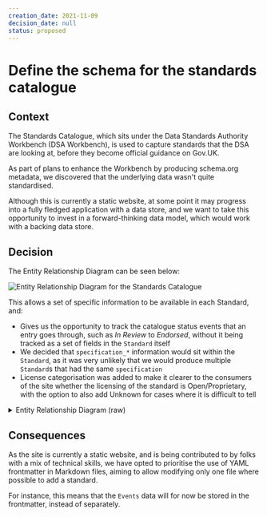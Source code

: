 ```yaml
---
creation_date: 2021-11-09
decision_date: null
status: proposed
---
```

# Define the schema for the standards catalogue

## Context

The Standards Catalogue, which sits under the Data Standards Authority Workbench (DSA Workbench), is used to capture standards that the DSA are looking at, before they become official guidance on Gov.UK.

As part of plans to enhance the Workbench by producing schema.org metadata, we discovered that the underlying data wasn't quite standardised.

Although this is currently a static website, at some point it may progress into a fully fledged application with a data store, and we want to take this opportunity to invest in a forward-thinking data model, which would work with a backing data store.

## Decision

The Entity Relationship Diagram can be seen below:

![Entity Relationship Diagram for the Standards Catalogue](https://kroki.io/erd/svg/eNqNkrFugzAQhnc_hcUYyJC1WweGqhUgkqqqEIpc-xKdCobaplVV8e41JlEMqUgHS77zd-ff_7nYGiYFU6IkKxQgDR4QFJGsBvpDK_YG1R0NtFEojxFV8NGhAhHQnvBGGsW4wUbeIHUL3LblbGD3_2g9LehU5fE2WoIFM373IZziAjRX2M5k10y9i-ZLDkSoDTOd3qMgoWla5G5XIQfJwe1rhtLYBWoISRF_WuN06SqdmY66tBlF-ZqC3pZtHXBtvK_RYrtBw03qadQ34S53Xrncn0a8AJjv1gNAdnWRZnESZXma5Q_x7j5_jZ6TxyR9SUqLuzF5U3JPTNWRSdRuNn_9sIXr5_0mh-T8belmvV7RczRJh9Q5N8lt6MmnWdbXOTsap0R-AdY7GFM=)

This allows a set of specific information to be available in each Standard, and:

- Gives us the opportunity to track the catalogue status events that an entry goes through, such as _In Review_ to _Endorsed_, without it being tracked as a set of fields in the `Standard` itself
- We decided that `specification_*` information would sit within the `Standard`, as it was very unlikely that we would produce multiple `Standard`s that had the same `specification`
- License categorisation was added to make it clearer to the consumers of the site whether the licensing of the standard is Open/Proprietary, with the option to also add Unknown for cases where it is difficult to tell

<details>

<summary>Entity Relationship Diagram (raw)</summary>

```erd
[Standard]
*identifier
name { label: "string, required" }
contraction { label: "string, required" }
specification_name { label: "string, required" }
specification_url { label: "url, required" }
specification_date { label: "date, required" }
description { label: "markdown" }
+status_id
+topic_id
+licence_id
+maintainer_id

[Events]
+standard_id
+status_id
date {label: "date"}

[Status]
*identifier
name
description

[Topic]
*identifier
name
description

[Licence]
*identifier {label: "string, required"}
name {label: "string, required"}
type {label: "enum[OPEN,PROPRIETARY,UNKNOWN]"}
url {label: "url"}

[Organisation]
*identifier
name {label: "string, required"}
url {label: "url, required"}

Standard 1--* Standard
Standard 1--+ Topic
Standard 1--1 Licence
Standard 1--1 Organisation
Standard 1--1 Status
```

</details>

## Consequences

As the site is currently a static website, and is being contributed to by folks with a mix of technical skills, we have opted to prioritise the use of YAML frontmatter in Markdown files, aiming to allow modifying only one file where possible to add a standard.

For instance, this means that the `Events` data will for now be stored in the frontmatter, instead of separately.
